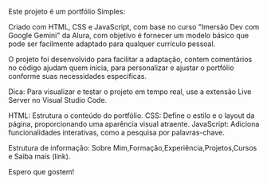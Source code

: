Este projeto é um portfólio Simples:

Criado com HTML, CSS e JavaScript, com base no curso "Imersão Dev com Google Gemini" da Alura, com objetivo é fornecer um modelo básico que pode ser facilmente adaptado para qualquer currículo pessoal.

O projeto foi desenvolvido para facilitar a adaptação, contem comentários no código ajudam quem inicia, para  personalizar e ajustar o portfólio conforme suas necessidades específicas.

Dica: Para visualizar e testar o projeto em tempo real, use a extensão Live Server no Visual Studio Code.

HTML: Estrutura o conteúdo do portfólio.
CSS: Define o estilo e o layout da página, proporcionando uma aparência visual atraente.
JavaScript: Adiciona funcionalidades interativas, como a pesquisa por palavras-chave.

Estrutura de informação:
Sobre Mim,Formação,Experiência,Projetos,Cursos e Saiba mais (link).

Espero que gostem!
